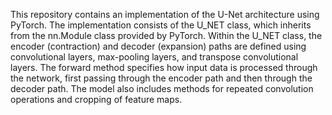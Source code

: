 This repository contains an implementation of the U-Net architecture using PyTorch. The implementation consists of the U_NET class, which inherits from the nn.Module class provided by PyTorch. Within the U_NET class, the encoder (contraction) and decoder (expansion) paths are defined using convolutional layers, max-pooling layers, and transpose convolutional layers. The forward method specifies how input data is processed through the network, first passing through the encoder path and then through the decoder path. The model also includes methods for repeated convolution operations and cropping of feature maps.
